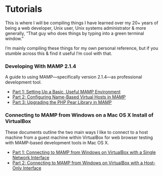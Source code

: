 # Tutorials

This is where I will be compiling things I have learned over my 20+ years of being a web developer, Unix user, Unix systems administrator & more generally, “That guy who does things by typing into a green terminal window.”

I’m mainly compiling these things for my own personal reference, but if you stumble across this & find it useful I’m cool with that.

### Developing With MAMP 2.1.4
A guide to using MAMP—specifically version 2.1.4—as professional development tool.
* [Part 1: Setting Up a Basic, Useful MAMP Environment][1]
* [Part 2: Configuring Name-Based Virtual Hosts in MAMP][2]
* [Part 3: Upgrading the PHP Pear Library in MAMP][3]

### Connecting to MAMP from Windows on a Mac OS X Install of VirtualBox
These documents outline the two main ways I like to connect to a host machine from a guest machine within VirtualBox for web browser testing with MAMP-based development tools in Mac OS X.
* [Part 1: Connecting to MAMP from Windows on VirtualBox with a Single Network Interface][4]
* [Part 2: Connecting to MAMP from Windows on VirtualBox with a Host-Only Interface][5]

[1]: mamp_part_1 "Setting Up a Basic, Useful MAMP Environment"
[2]: mamp_part_2 "Configuring Name-Based Virtual Hosts"
[3]: mamp_part_3 "Upgrading the PHP Pear Library in MAMP"
[4]: mamp_windows_mac_osx_virtualbox_part_1 "Connecting to MAMP from Windows on VirtualBox with a Single Network Interface"
[5]: mamp_windows_mac_osx_virtualbox_part_2 "Connecting to MAMP from Windows on VirtualBox with a Host-Only Interface"
